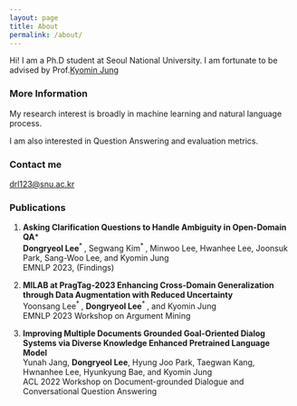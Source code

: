 ```yaml
---
layout: page
title: About
permalink: /about/
---
```


Hi! I am a Ph.D student at Seoul National University. I am fortunate to be advised by Prof.[Kyomin Jung](http://milab.snu.ac.kr/kjung/index.html)

### More Information

My research interest is broadly in machine learning and natural language process. 

I am also interested in Question Answering and evaluation metrics.

### Contact me

[drl123@snu.ac.kr](mailto:drl123@snu.ac.kr)

### Publications

1. **Asking Clarification Questions to Handle Ambiguity in Open-Domain QA***\
**Dongryeol Lee**<sup>* </sup>, Segwang Kim<sup>* </sup>, Minwoo Lee, Hwanhee Lee, Joonsuk Park, Sang-Woo Lee, and Kyomin Jung\
EMNLP 2023, (Findings)


3. **MILAB at PragTag-2023 Enhancing Cross-Domain Generalization through Data Augmentation with Reduced Uncertainty**\
   Yoonsang Lee<sup>* </sup>, **Dongryeol Lee**<sup>* </sup>, and Kyomin Jung\
   EMNLP 2023 Workshop on Argument Mining

4. **Improving Multiple Documents Grounded Goal-Oriented Dialog Systems via Diverse Knowledge Enhanced Pretrained Language Model**\
   Yunah Jang, **Dongryeol Lee**, Hyung Joo Park, Taegwan Kang, Hwnanhee Lee, Hyunkyung Bae, and Kyomin Jung\
   ACL 2022 Workshop on Document-grounded Dialogue and Conversational Question Answering
